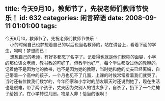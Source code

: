 title: 今天9月10，教师节了，先祝老师们教师节快乐！
id: 632
categories: 闲言碎语
date: 2008-09-11 01:01:00
tags:
---

今天9月10，教师节了，先祝老师们教师节快乐！
</br>&nbsp;&nbsp;&nbsp; 小的时候自己也梦想着自己的以后也当名教师的，站在讲台上，看着下面的学生，呵呵！梦想而已！
</br>&nbsp;&nbsp;&nbsp; 想想自己的老师，有好多都忘了名字了。记着得也就是他们模糊的面容，小学的那位语文老师，教书教的可好了，但教学也好严，每个学生都受过他的教鞭的。记着他不是因为他的教书，也不是因为她的教鞭，当时她和他的丈夫已经离婚，自己带着一个高中的孩子，一个月也见不了几面，上课的时候常常看着我们就哭了。当时还有位教我们数学的，今年回家和小学时的朋友聊天时还说到她了，现在生活也是很难，带了两个孩子，丈夫因为欠别人的钱太多了，自杀了，扔下了一个烂摊子给她了。在小学转过几圈，物是人非！恰当的很啊！
